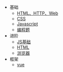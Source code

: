- 基础
  - [HTML、HTTP、Web](/Interview/html-http-web.md)
  - [CSS](/Interview/css.md)
  - [Javascript](/Interview/Javascript.md)
  - [编程题](/Interview/program.md)
- 进阶
  - [JS基础](/Interview/JS-Advance.md)
  - [HTML](/Interview/html-Advance.md)
  - [浏览器](/Interview/browser-Advance.md)
- 框架
  - [vue](/Interview/frame-vue.md)  